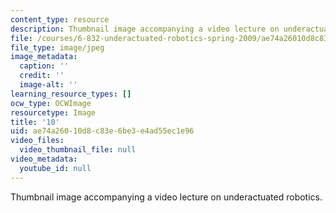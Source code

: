 ```yaml
---
content_type: resource
description: Thumbnail image accompanying a video lecture on underactuated robotics.
file: /courses/6-832-underactuated-robotics-spring-2009/ae74a26010d8c83e6be3e4ad55ec1e96_10.jpg
file_type: image/jpeg
image_metadata:
  caption: ''
  credit: ''
  image-alt: ''
learning_resource_types: []
ocw_type: OCWImage
resourcetype: Image
title: '10'
uid: ae74a260-10d8-c83e-6be3-e4ad55ec1e96
video_files:
  video_thumbnail_file: null
video_metadata:
  youtube_id: null
---
```

Thumbnail image accompanying a video lecture on underactuated robotics.

